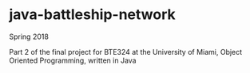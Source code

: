 # java-battleship-network

Spring 2018

Part 2 of the final project for BTE324 at the University of Miami, Object Oriented Programming, written in Java
